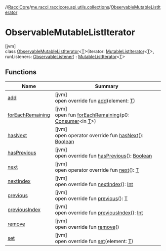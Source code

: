 //[RacciCore](../../../index.md)/[me.racci.raccicore.api.utils.collections](../index.md)/[ObservableMutableListIterator](index.md)

# ObservableMutableListIterator

[jvm]\
class [ObservableMutableListIterator](index.md)&lt;[T](index.md)&gt;(iterator: [MutableListIterator](https://kotlinlang.org/api/latest/jvm/stdlib/kotlin.collections/-mutable-list-iterator/index.html)&lt;[T](index.md)&gt;, runListeners: [ObservableListener](../index.md#1056729540%2FClasslikes%2F-1216412040)) : [MutableListIterator](https://kotlinlang.org/api/latest/jvm/stdlib/kotlin.collections/-mutable-list-iterator/index.html)&lt;[T](index.md)&gt;

## Functions

| Name | Summary |
|---|---|
| [add](add.md) | [jvm]<br>open override fun [add](add.md)(element: [T](index.md)) |
| [forEachRemaining](../-observable-mutable-iterator/index.md#-511368593%2FFunctions%2F-1216412040) | [jvm]<br>open fun [forEachRemaining](../-observable-mutable-iterator/index.md#-511368593%2FFunctions%2F-1216412040)(p0: [Consumer](https://docs.oracle.com/javase/8/docs/api/java/util/function/Consumer.html)&lt;in [T](index.md)&gt;) |
| [hasNext](index.md#-259863468%2FFunctions%2F-1216412040) | [jvm]<br>open operator override fun [hasNext](index.md#-259863468%2FFunctions%2F-1216412040)(): [Boolean](https://kotlinlang.org/api/latest/jvm/stdlib/kotlin/-boolean/index.html) |
| [hasPrevious](index.md#-1472436248%2FFunctions%2F-1216412040) | [jvm]<br>open override fun [hasPrevious](index.md#-1472436248%2FFunctions%2F-1216412040)(): [Boolean](https://kotlinlang.org/api/latest/jvm/stdlib/kotlin/-boolean/index.html) |
| [next](index.md#-496733690%2FFunctions%2F-1216412040) | [jvm]<br>open operator override fun [next](index.md#-496733690%2FFunctions%2F-1216412040)(): [T](index.md) |
| [nextIndex](index.md#171882682%2FFunctions%2F-1216412040) | [jvm]<br>open override fun [nextIndex](index.md#171882682%2FFunctions%2F-1216412040)(): [Int](https://kotlinlang.org/api/latest/jvm/stdlib/kotlin/-int/index.html) |
| [previous](index.md#1653527402%2FFunctions%2F-1216412040) | [jvm]<br>open override fun [previous](index.md#1653527402%2FFunctions%2F-1216412040)(): [T](index.md) |
| [previousIndex](index.md#344902590%2FFunctions%2F-1216412040) | [jvm]<br>open override fun [previousIndex](index.md#344902590%2FFunctions%2F-1216412040)(): [Int](https://kotlinlang.org/api/latest/jvm/stdlib/kotlin/-int/index.html) |
| [remove](remove.md) | [jvm]<br>open override fun [remove](remove.md)() |
| [set](set.md) | [jvm]<br>open override fun [set](set.md)(element: [T](index.md)) |
